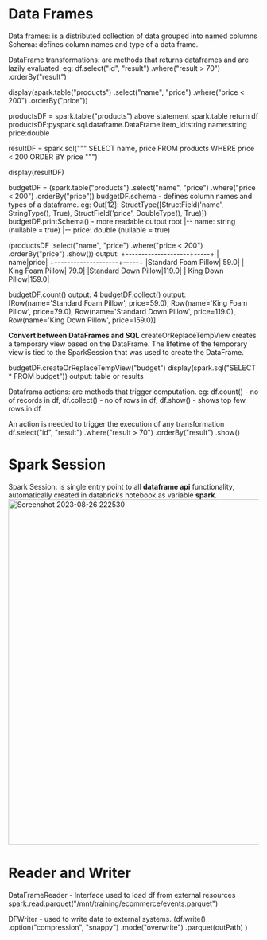 # Data Frames
Data frames: is a distributed collection of data grouped into named columns
Schema: defines column names and type of a data frame.

DataFrame transformations: are methods that returns dataframes and are lazily evaluated.
eg: 
df.select("id", "result")
  .where("result > 70")
  .orderBy("result")

display(spark.table("products")
  .select("name", "price")
  .where("price < 200")
  .orderBy("price"))

productsDF = spark.table("products")
above statement spark.table return df 
productsDF:pyspark.sql.dataframe.DataFrame
item_id:string
name:string
price:double

resultDF = spark.sql("""
SELECT name, price
FROM products
WHERE price < 200
ORDER BY price
""")

display(resultDF)

budgetDF = (spark.table("products")
  .select("name", "price")
  .where("price < 200")
  .orderBy("price"))
budgetDF.schema - defines column names and types of a dataframe.
eg: Out[12]: StructType([StructField('name', StringType(), True), StructField('price', DoubleType(), True)])
budgetDF.printSchema() - more readable output
root
 |-- name: string (nullable = true)
 |-- price: double (nullable = true)

(productsDF
  .select("name", "price")
  .where("price < 200")
  .orderBy("price")
  .show())
output:
+--------------------+-----+
|                name|price|
+--------------------+-----+
|Standard Foam Pillow| 59.0|
|    King Foam Pillow| 79.0|
|Standard Down Pillow|119.0|
|    King Down Pillow|159.0|

budgetDF.count()
output: 4
budgetDF.collect() 
output:
[Row(name='Standard Foam Pillow', price=59.0),
 Row(name='King Foam Pillow', price=79.0),
 Row(name='Standard Down Pillow', price=119.0),
 Row(name='King Down Pillow', price=159.0)]

**Convert between DataFrames and SQL**
createOrReplaceTempView creates a temporary view based on the DataFrame. The lifetime of the temporary view is tied to the SparkSession that was used to create the DataFrame.

budgetDF.createOrReplaceTempView("budget")
display(spark.sql("SELECT * FROM budget"))
output: table or results


Dataframa actions: are methods that trigger computation.
eg: df.count() - no of records in df, df.collect() - no of rows in df, df.show() - shows top few rows in df

An action is needed to trigger the execution of any transformation
df.select("id", "result")
  .where("result > 70")
  .orderBy("result")
  .show()

# Spark Session
Spark Session: is single entry point to all **dataframe api** functionality, automatically created in databricks notebook as variable **spark**.
<img width="695" alt="Screenshot 2023-08-26 222530" src="https://github.com/GurikR/Spark/assets/5446906/e0825298-0609-4478-a55a-1783427e4155">

# Reader and Writer
DataFrameReader - Interface used to load df from external resources
spark.read.parquet("/mnt/training/ecommerce/events.parquet")

DFWriter - used to write data to external systems.
(df.write()
  .option("compression", "snappy")
  .mode("overwrite")
  .parquet(outPath)
  )



